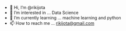 - 👋 Hi, I’m @rikijota
- 👀 I’m interested in ... Data Science
- 🌱 I’m currently learning ... machine learning and python
- 📫 How to reach me ... rikijota@gmail.com

<!---
rikijota/rikijota is a ✨ special ✨ repository because its `README.md` (this file) appears on your GitHub profile.
You can click the Preview link to take a look at your changes.
--->

